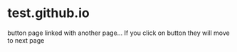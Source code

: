 # test.github.io
button page linked with another page... If you click on button they will move to next page
